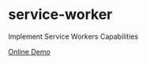 # service-worker
Implement Service Workers Capabilities

[Online Demo](https://service-worker-implementation.glitch.me/)
